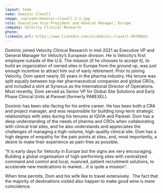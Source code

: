 ```yaml
---
layout: team
name: Dominic Clavell
image: /uploads/dominic-clavell-2-1.jpg
role: Executive Vice President and General Manager, Europe
company: Velocity Clinical Research
phone:
linkedin_url: https://www.linkedin.com/in/dominic-clavell-0870864/
---
```


Dominic joined Velocity Clinical Research in mid-2021 as Executive VP and General Manager for Velocity’s European division. He is Velocity’s first employee outside of the U.S. The mission (if he chooses to accept it), to build an organization of owned sites in Europe from the ground up, was just enough incentive to attract him out of early retirement. Prior to joining Velocity, Dom spent nearly 30 years in the pharma industry. His tenure was split equally between top-tier pharmaceutical companies and global CROs, and included a stint at Synexus as the International Director of Operations. Most recently, Dom served as Senior VP for Global Site Solutions and Early Phase Clinical Units at Parexel (formerly PAREXEL).

Dominic has been site-facing for his entire career. He has been both a CRA and project manager, and was responsible for building long-term strategic relationships with sites during his tenures at IQVIA and Parexel. Dom has a deep understanding of the needs of pharma and CROs when collaborating with clinical trial sites, and he also understands and appreciates the challenges of managing a high-volume, high-quality clinical site. Dom has a high degree of empathy for the pain points at sites, and, most importantly, a desire to make their experience as pain-free as possible.&nbsp;&nbsp;

“It is early days for Velocity in Europe but the signs are very encouraging.&nbsp; Building a global organisation of high-performing sites with centralized command and control and local, nuanced, patient recruitment solutions, to accelerate new medications to market….it is quite a mission”.&nbsp;

When time permits, Dom and his wife like to travel extensively.&nbsp; The fact that the majority of destinations visited also happen to make good wine is mere coincidence.
